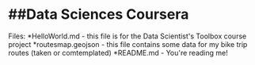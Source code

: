 ##Data Sciences Coursera
===============
Files:
*HelloWorld.md - this file is for the Data Scientist's Toolbox course project
*routesmap.geojson - this file contains some data for my bike trip routes (taken or comtemplated)
*README.md - You're reading me!
